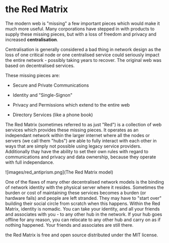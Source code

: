 the Red Matrix
==============


The modern web is "missing" a few important pieces which would make it much more useful. Many corporations have stepped in with products to supply these missing pieces, but with a loss of freedom and privacy and increased **centralisation**. 

Centralisation is generally considered a bad thing in network design as the loss of one critical node or one centralised service could seriously impact the entire network - possibly taking years to recover. The original web was based on decentralised services.

These missing pieces are:

- Secure and Private Communications

- Identity and "Single-Signon"

- Privacy and Permissions which extend to the entire web

- Directory Services (like a phone book)


The Red Matrix (sometimes referred to as just "Red") is a collection of web services which provides these missing pieces. It operates as an independant network within the larger internet where all the nodes or servers (we call them "hubs") are able to fully interact with each other in ways that are simply not possible using legacy service providers. Additionally thay have the ability to set their own rules with regard to communications and privacy and data ownership, because they operate with full independance.

![images/red_antiprism.png](The Red Matrix model)


One of the flaws of many other decentralised network models is the binding of network identity with the physical server where it resides. Sometimes the burden or cost of maintaining these services becomes a burden (or hardware fails) and people are left stranded. They may have to "start over" building their social circle from scratch when this happens. Within the Red Matrix, identity is nomadic. You can take your identity, and all your friends and associates with you - to any other hub in the network. If your hub goes offline for any reason, you can relocate to any other hub and carry on as if nothing happened. Your friends and associates are still there. 

 
the Red Matrix is free and open source distributed under the MIT license.
